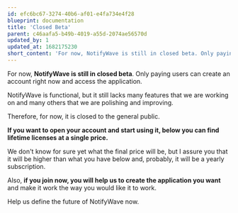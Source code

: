 ```yaml
---
id: efc6bc67-3274-40b6-af01-e4fa734e4f28
blueprint: documentation
title: 'Closed Beta'
parent: c46aafa5-b49b-4019-a55d-2074ae56570d
updated_by: 1
updated_at: 1682175230
short_content: 'For now, NotifyWave is still in closed beta. Only paying users can create an account right now and access the application.'
---
```

For now, **NotifyWave is still in closed beta**. Only paying users can create an account right now and access the application.

NotifyWave is functional, but it still lacks many features that we are working on and many others that we are polishing and improving.

Therefore, for now, it is closed to the general public.

**If you want to open your account and start using it, below you can find lifetime licenses at a single price.**

We don't know for sure yet what the final price will be, but I assure you that it will be higher than what you have below and, probably, it will be a yearly subscription.

Also, **if you join now, you will help us to create the application you want** and make it work the way you would like it to work. 

Help us define the future of NotifyWave now.